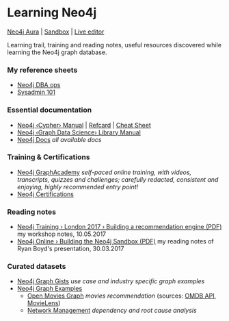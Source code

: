 # Learning Neo4j

[Neo4j Aura](https://console.neo4j.org) | [Sandbox](https://sandbox.neo4j.com/) | [Live editor](https://console.neo4j.org/)

Learning trail, training and reading notes, useful resources discovered while learning the Neo4j graph database.

### My reference sheets

* [Neo4j DBA ops](https://github.com/olange/refcards/blob/main/sheets/Neo4j-DBA-ops.md)
* [Sysadmin 101](https://github.com/olange/refcards/blob/main/sheets/Sysadmin-101.md)

### Essential documentation

* [Neo4j ‹Cypher› Manual](https://neo4j.com/docs/cypher-manual/current/syntax/) | [Refcard](https://neo4j.com/docs/cypher-refcard/current/) | [Cheat Sheet](https://neo4j.com/docs/cypher-cheat-sheet/current/)
* [Neo4j ‹Graph Data Science› Library Manual](https://neo4j.com/docs/graph-data-science/current/introduction/)
* [Neo4j Docs](https://neo4j.com/docs/) _all available docs_

### Training & Certifications

* [Neo4j GraphAcademy](https://graphacademy.neo4j.com/courses/) _self-paced online training, with videos, transcripts, quizzes and challenges; carefully redacted, consistent and enjoying, highly recommended entry point!_
* [Neo4j Certifications](https://graphacademy.neo4j.com/categories/certification/)

### Reading notes

* [Neo4j Training › London 2017 › Building a recommendation engine (PDF)](notes/neo4j-building-reco-engine-20170510.pdf) my workshop notes, 10.05.2017
* [Neo4j Online › Building the Neo4j Sandbox (PDF)](notes/neo4j-sandbox-20170330-reading-notes.pdf) my reading notes of Ryan Boyd's presentation, 30.03.2017

### Curated datasets

* [Neo4j Graph Gists](https://neo4j.com/graphgists/) _use case and industry specific graph examples_
* [Neo4j Graph Examples](https://github.com/neo4j-graph-examples)  
  * [Open Movies Graph](https://github.com/neo4j-graph-examples/recommendations) _movies recommendation_  (sources: [OMDB API](http://www.omdbapi.com), [MovieLens](https://grouplens.org/datasets/movielens/))  
  * [Network Management](https://github.com/neo4j-graph-examples/network-management) _dependency and root cause analysis_

